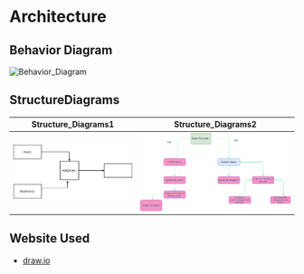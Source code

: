 # Architecture

## Behavior Diagram

![Behavior_Diagram](Images/BehavioralDiagram)

## StructureDiagrams

|Structure_Diagrams1|Structure_Diagrams2|
|:--:|:--:|
|![Structure_Diagrams1](Images/Structural_Hangmann_Diagram.png)|![Structure_Diagrams2](Images/Structural2.png)|





## Website Used
* [draw.io](https://app.diagrams.net/)
